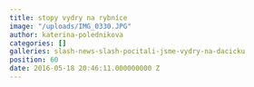 ```yaml
---
title: stopy vydry na rybníce
image: "/uploads/IMG_0330.JPG"
author: katerina-polednikova
categories: []
galleries: slash-news-slash-pocitali-jsme-vydry-na-dacicku
position: 60
date: 2016-05-18 20:46:11.000000000 Z
---
```

